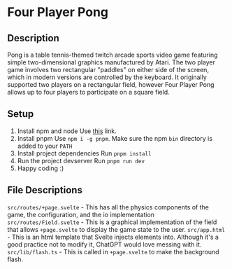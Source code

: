 # Four Player Pong

## Description

Pong is a table tennis-themed twitch arcade sports video game featuring simple two-dimensional graphics manufactured by Atari. The two player game involves two rectangular "paddles" on either side of the screen, which in modern versions are controlled by the keyboard. It originally supported two players on a rectangular field, however Four Player Pong allows up to four players to participate on a square field.

## Setup

1. Install npm and node
Use [this](https://nodejs.org/en/download/prebuilt-installer) link.
2. Install pnpm
Use `npm i -g pnpm`. Make sure the npm `bin` directory is added to your `PATH`
3. Install project dependencies
Run `pnpm install`
4. Run the project devserver
Run `pnpm run dev`
5. Happy coding :)

## File Descriptions

`src/routes/+page.svelte` - This has all the physics components of the game, the configuration, and the io implementation
`src/routes/Field.svelte` - This is a graphical implementation of the field that allows `+page.svelte` to display the game state to the user.
`src/app.html` - This is an html template that Svelte injects elements into. Although it's a good practice not to modify it, ChatGPT would love messing with it.
`src/lib/flash.ts` - This is called in `+page.svelte` to make the background flash.
